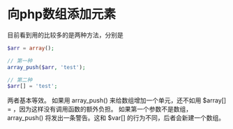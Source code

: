 # 向php数组添加元素

目前看到用的比较多的是两种方法，分别是
```php
$arr = array();

// 第一种
array_push($arr, 'test');

// 第二种
$arr[] = 'test';
```
两者基本等效。
如果用 array_push() 来给数组增加一个单元，还不如用 $array[] = ，因为这样没有调用函数的额外负担。
如果第一个参数不是数组，array_push() 将发出一条警告。这和 $var[] 的行为不同，后者会新建一个数组。
